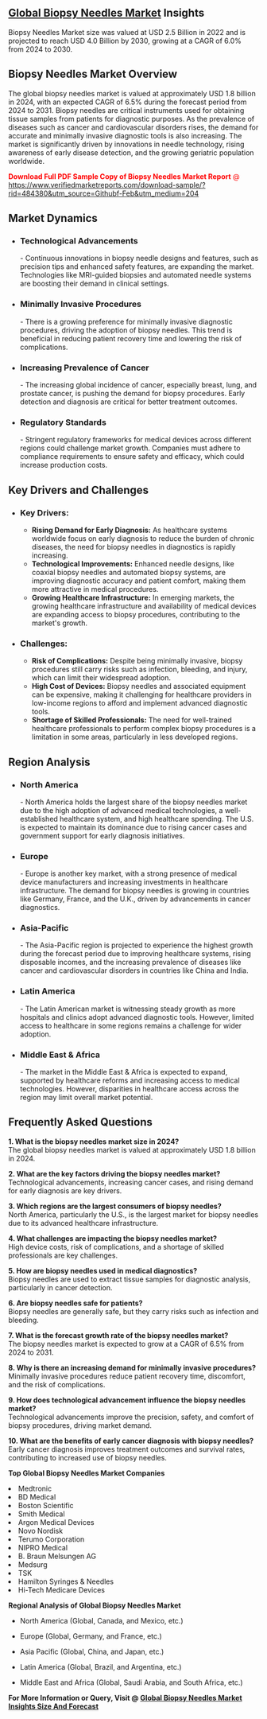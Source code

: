 <h2><a href="https://www.verifiedmarketreports.com/download-sample/?rid=484380&amp;utm_source=Githubf&amp;utm_medium=204" target="_blank">Global Biopsy Needles Market</a> Insights</h2><p>Biopsy Needles Market size was valued at USD 2.5 Billion in 2022 and is projected to reach USD 4.0 Billion by 2030, growing at a CAGR of 6.0% from 2024 to 2030.</p><p> <h2>Biopsy Needles Market Overview</h2> <p>The global biopsy needles market is valued at approximately USD 1.8 billion in 2024, with an expected CAGR of 6.5% during the forecast period from 2024 to 2031. Biopsy needles are critical instruments used for obtaining tissue samples from patients for diagnostic purposes. As the prevalence of diseases such as cancer and cardiovascular disorders rises, the demand for accurate and minimally invasive diagnostic tools is also increasing. The market is significantly driven by innovations in needle technology, rising awareness of early disease detection, and the growing geriatric population worldwide.</p> <p><p><span class=""><span style="color: #ff0000;"><strong>Download Full PDF Sample Copy of Biopsy Needles Market Report</strong> @ </span><a href="https://www.verifiedmarketreports.com/download-sample/?rid=484380&amp;utm_source=Githubf-Feb&amp;utm_medium=204" target="_blank">https://www.verifiedmarketreports.com/download-sample/?rid=484380&amp;utm_source=Githubf-Feb&amp;utm_medium=204</a></span></p></p> <h2>Market Dynamics</h2> <ul> <li><h3>Technological Advancements</h3> - Continuous innovations in biopsy needle designs and features, such as precision tips and enhanced safety features, are expanding the market. Technologies like MRI-guided biopsies and automated needle systems are boosting their demand in clinical settings.</li> <li><h3>Minimally Invasive Procedures</h3> - There is a growing preference for minimally invasive diagnostic procedures, driving the adoption of biopsy needles. This trend is beneficial in reducing patient recovery time and lowering the risk of complications.</li> <li><h3>Increasing Prevalence of Cancer</h3> - The increasing global incidence of cancer, especially breast, lung, and prostate cancer, is pushing the demand for biopsy procedures. Early detection and diagnosis are critical for better treatment outcomes.</li> <li><h3>Regulatory Standards</h3> - Stringent regulatory frameworks for medical devices across different regions could challenge market growth. Companies must adhere to compliance requirements to ensure safety and efficacy, which could increase production costs.</li> </ul> <h2>Key Drivers and Challenges</h2> <ul> <li><h3>Key Drivers:</h3> <ul> <li><strong>Rising Demand for Early Diagnosis:</strong> As healthcare systems worldwide focus on early diagnosis to reduce the burden of chronic diseases, the need for biopsy needles in diagnostics is rapidly increasing.</li> <li><strong>Technological Improvements:</strong> Enhanced needle designs, like coaxial biopsy needles and automated biopsy systems, are improving diagnostic accuracy and patient comfort, making them more attractive in medical procedures.</li> <li><strong>Growing Healthcare Infrastructure:</strong> In emerging markets, the growing healthcare infrastructure and availability of medical devices are expanding access to biopsy procedures, contributing to the market's growth.</li> </ul> </li> <li><h3>Challenges:</h3> <ul> <li><strong>Risk of Complications:</strong> Despite being minimally invasive, biopsy procedures still carry risks such as infection, bleeding, and injury, which can limit their widespread adoption.</li> <li><strong>High Cost of Devices:</strong> Biopsy needles and associated equipment can be expensive, making it challenging for healthcare providers in low-income regions to afford and implement advanced diagnostic tools.</li> <li><strong>Shortage of Skilled Professionals:</strong> The need for well-trained healthcare professionals to perform complex biopsy procedures is a limitation in some areas, particularly in less developed regions.</li> </ul> </li> </ul> <h2>Region Analysis</h2> <ul> <li><h3>North America</h3> - North America holds the largest share of the biopsy needles market due to the high adoption of advanced medical technologies, a well-established healthcare system, and high healthcare spending. The U.S. is expected to maintain its dominance due to rising cancer cases and government support for early diagnosis initiatives.</li> <li><h3>Europe</h3> - Europe is another key market, with a strong presence of medical device manufacturers and increasing investments in healthcare infrastructure. The demand for biopsy needles is growing in countries like Germany, France, and the U.K., driven by advancements in cancer diagnostics.</li> <li><h3>Asia-Pacific</h3> - The Asia-Pacific region is projected to experience the highest growth during the forecast period due to improving healthcare systems, rising disposable incomes, and the increasing prevalence of diseases like cancer and cardiovascular disorders in countries like China and India.</li> <li><h3>Latin America</h3> - The Latin American market is witnessing steady growth as more hospitals and clinics adopt advanced diagnostic tools. However, limited access to healthcare in some regions remains a challenge for wider adoption.</li> <li><h3>Middle East & Africa</h3> - The market in the Middle East & Africa is expected to expand, supported by healthcare reforms and increasing access to medical technologies. However, disparities in healthcare access across the region may limit overall market potential.</li> </ul> <h2>Frequently Asked Questions</h2> <p><strong>1. What is the biopsy needles market size in 2024?</strong><br>The global biopsy needles market is valued at approximately USD 1.8 billion in 2024.</p> <p><strong>2. What are the key factors driving the biopsy needles market?</strong><br>Technological advancements, increasing cancer cases, and rising demand for early diagnosis are key drivers.</p> <p><strong>3. Which regions are the largest consumers of biopsy needles?</strong><br>North America, particularly the U.S., is the largest market for biopsy needles due to its advanced healthcare infrastructure.</p> <p><strong>4. What challenges are impacting the biopsy needles market?</strong><br>High device costs, risk of complications, and a shortage of skilled professionals are key challenges.</p> <p><strong>5. How are biopsy needles used in medical diagnostics?</strong><br>Biopsy needles are used to extract tissue samples for diagnostic analysis, particularly in cancer detection.</p> <p><strong>6. Are biopsy needles safe for patients?</strong><br>Biopsy needles are generally safe, but they carry risks such as infection and bleeding.</p> <p><strong>7. What is the forecast growth rate of the biopsy needles market?</strong><br>The biopsy needles market is expected to grow at a CAGR of 6.5% from 2024 to 2031.</p> <p><strong>8. Why is there an increasing demand for minimally invasive procedures?</strong><br>Minimally invasive procedures reduce patient recovery time, discomfort, and the risk of complications.</p> <p><strong>9. How does technological advancement influence the biopsy needles market?</strong><br>Technological advancements improve the precision, safety, and comfort of biopsy procedures, driving market demand.</p> <p><strong>10. What are the benefits of early cancer diagnosis with biopsy needles?</strong><br>Early cancer diagnosis improves treatment outcomes and survival rates, contributing to increased use of biopsy needles.</p> </p><p><strong>Top Global Biopsy Needles Market Companies</strong></p><div data-test-id=""><p><li>Medtronic</li><li> BD Medical</li><li> Boston Scientific</li><li> Smith Medical</li><li> Argon Medical Devices</li><li> Novo Nordisk</li><li> Terumo Corporation</li><li> NIPRO Medical</li><li> B. Braun Melsungen AG</li><li> Medsurg</li><li> TSK</li><li> Hamilton Syringes & Needles</li><li> Hi-Tech Medicare Devices</li></p><div><strong>Regional Analysis of&nbsp;Global Biopsy Needles Market</strong></div><ul><li dir="ltr"><p dir="ltr">North America&nbsp;(Global, Canada, and Mexico, etc.)</p></li><li dir="ltr"><p dir="ltr">Europe (Global, Germany, and France, etc.)</p></li><li dir="ltr"><p dir="ltr">Asia Pacific&nbsp;(Global, China, and Japan, etc.)</p></li><li dir="ltr"><p dir="ltr">Latin America&nbsp;(Global, Brazil, and Argentina, etc.)</p></li><li dir="ltr">Middle East and Africa&nbsp;(Global, Saudi Arabia, and South Africa, etc.)</li></ul><p><strong>For More Information or Query, Visit @&nbsp;</strong><strong><a href="https://www.verifiedmarketreports.com/product/biopsy-needles-market-size-and-forecast/?utm_source=Githubf&amp;utm_medium=204" target="_blank">Global Biopsy Needles Market Insights Size And Forecast</a></strong></p></div>
